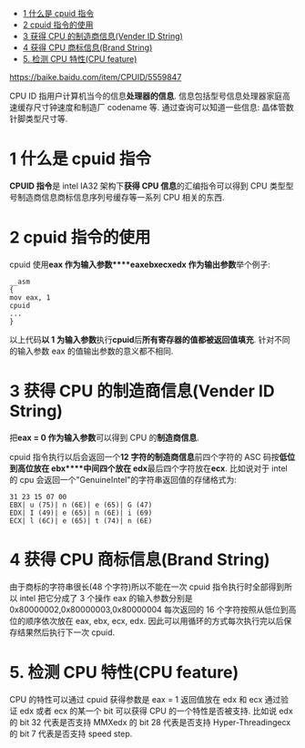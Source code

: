
<!-- @import "[TOC]" {cmd="toc" depthFrom=1 depthTo=6 orderedList=false} -->

<!-- code_chunk_output -->

- [1 什么是 cpuid 指令](#1-什么是-cpuid-指令)
- [2 cpuid 指令的使用](#2-cpuid-指令的使用)
- [3 获得 CPU 的制造商信息(Vender ID String)](#3-获得-cpu-的制造商信息vender-id-string)
- [4 获得 CPU 商标信息(Brand String)](#4-获得-cpu-商标信息brand-string)
- [5. 检测 CPU 特性(CPU feature)](#5-检测-cpu-特性cpu-feature)

<!-- /code_chunk_output -->

https://baike.baidu.com/item/CPUID/5559847

CPU ID 指用户计算机当今的信息**处理器的信息**.  信息包括型号信息处理器家庭高速缓存尺寸钟速度和制造厂 codename 等. 通过查询可以知道一些信息: 晶体管数针脚类型尺寸等.

# 1 什么是 cpuid 指令

**CPUID 指令**是 intel IA32 架构下**获得 CPU 信息**的汇编指令可以得到 CPU 类型型号制造商信息商标信息序列号缓存等一系列 CPU 相关的东西.

# 2 cpuid 指令的使用

cpuid 使用**eax 作为输入参数****eaxebxecxedx 作为输出参数**举个例子:

```x86asm
__asm
{
mov eax, 1
cpuid
...
}
```

以上代码**以 1 为输入参数**执行**cpuid**后**所有寄存器的值都被返回值填充**. 针对不同的输入参数 eax 的值输出参数的意义都不相同.

# 3 获得 CPU 的制造商信息(Vender ID String)

把**eax = 0 作为输入参数**可以得到 CPU 的**制造商信息**.

cpuid 指令执行以后会返回一个**12 字符的制造商信息**前四个字符的 ASC 码按**低位到高位放在 ebx****中间四个放在 edx**最后四个字符放在**ecx**. 比如说对于 intel 的 cpu 会返回一个"GenuineIntel"的字符串返回值的存储格式为:

```
31 23 15 07 00
EBX| u (75)| n (6E)| e (65)| G (47)
EDX| I (49)| e (65)| n (6E)| i (69)
ECX| l (6C)| e (65)| t (74)| n (6E)
```

# 4 获得 CPU 商标信息(Brand String)

由于商标的字符串很长(48 个字符)所以不能在一次 cpuid 指令执行时全部得到所以 intel 把它分成了 3 个操作 eax 的输入参数分别是 0x80000002,0x80000003,0x80000004 每次返回的 16 个字符按照从低位到高位的顺序依次放在 eax, ebx, ecx, edx. 因此可以用循环的方式每次执行完以后保存结果然后执行下一次 cpuid.

# 5. 检测 CPU 特性(CPU feature)

CPU 的特性可以通过 cpuid 获得参数是 eax = 1 返回值放在 edx 和 ecx 通过验证 edx 或者 ecx 的某一个 bit 可以获得 CPU 的一个特性是否被支持. 比如说 edx 的 bit 32 代表是否支持 MMXedx 的 bit 28 代表是否支持 Hyper-Threadingecx 的 bit 7 代表是否支持 speed step.